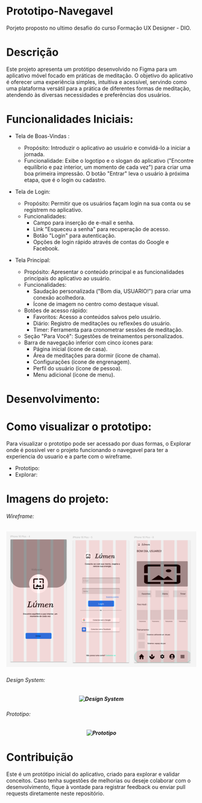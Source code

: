 # Prototipo-Navegavel
Porjeto proposto no ultimo desafio do curso Formação UX Designer - DIO.

# Descrição
Este projeto apresenta um protótipo desenvolvido no Figma para um aplicativo móvel focado em práticas de meditação. O objetivo do aplicativo é oferecer uma experiência simples, intuitiva e acessível, servindo como uma plataforma versátil para a prática de diferentes formas de meditação, atendendo às diversas necessidades e preferências dos usuários.

# Funcionalidades Iniciais:
* Tela de Boas-Vindas :
  * Propósito: Introduzir o aplicativo ao usuário e convidá-lo a iniciar a jornada.
  * Funcionalidade: Exibe o logotipo e o slogan do aplicativo ("Encontre equilíbrio e paz interior, um momento de cada vez") para criar uma boa primeira impressão. O botão "Entrar" leva o usuário à próxima etapa, que é o login ou cadastro.

* Tela de Login:
  * Propósito: Permitir que os usuários façam login na sua conta ou se registrem no aplicativo.
  * Funcionalidades:
    * Campo para inserção de e-mail e senha.
    * Link "Esqueceu a senha" para recuperação de acesso.
    * Botão "Login" para autenticação.
    * Opções de login rápido através de contas do Google e Facebook.

* Tela Principal:
  * Propósito: Apresentar o conteúdo principal e as funcionalidades principais do aplicativo ao usuário.
  * Funcionalidades:
    * Saudação personalizada ("Bom dia, USUARIO!") para criar uma conexão acolhedora.
    * Ícone de imagem no centro como destaque visual.
  * Botões de acesso rápido:
    * Favoritos: Acesso a conteúdos salvos pelo usuário.
    * Diário: Registro de meditações ou reflexões do usuário.
    * Timer: Ferramenta para cronometrar sessões de meditação.
  * Seção "Para Você": Sugestões de treinamentos personalizados.
  * Barra de navegação inferior com cinco ícones para:
     * Página inicial (ícone de casa).
     * Área de meditações para dormir (ícone de chama).
     * Configurações (ícone de engrenagem).
     * Perfil do usuário (ícone de pessoa).
     * Menu adicional (ícone de menu).

# Desenvolvimento:


# Como visualizar o prototipo:

Para visualizar o prototipo pode ser acessado por duas formas, o Explorar onde é possivel ver o projeto funcionando o navegavel para ter a experiencia do usuario e a parte com o wireframe.
* Prototipo:
* Explorar: 


# Imagens do projeto: 

###### Wireframe:

<h5 align="center">
  <img alt="Wireframe" title="#Wireframe" src="./imagens/wireframe.png" />
</h1>

###### Design System:
<h5 align="center">
  <img alt="Design System" title="#Design System" src="" />
</h1>

###### Prototipo:
<h5 align="center">
  <img alt="Prototipo" title="#Prototipo" src="" />
</h1>

# Contribuição
Este é um protótipo inicial do aplicativo, criado para explorar e validar conceitos. Caso tenha sugestões de melhorias ou deseje colaborar com o desenvolvimento, fique à vontade para registrar feedback ou enviar pull requests diretamente neste repositório.
